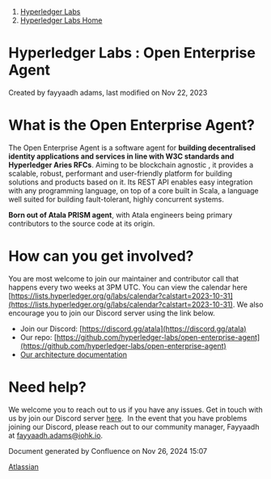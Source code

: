 1. [Hyperledger Labs](index.html)
2. [Hyperledger Labs Home](Hyperledger-Labs-Home_20283400.html)

# Hyperledger Labs : Open Enterprise Agent

Created by fayyaadh adams, last modified on Nov 22, 2023

# What is the Open Enterprise Agent?

The Open Enterprise Agent is a software agent for **building decentralised identity applications and services in line with W3C standards and Hyperledger Aries RFCs**. Aiming to be blockchain agnostic , it provides a scalable, robust, performant and user-friendly platform for building solutions and products based on it. Its REST API enables easy integration with any programming language, on top of a core built in Scala, a language well suited for building fault-tolerant, highly concurrent systems.

**Born out of Atala PRISM agent**, with Atala engineers being primary contributors to the source code at its origin.

# How can you get involved?

You are most welcome to join our maintainer and contributor call that happens every two weeks at 3PM UTC. You can view the calendar here [https://lists.hyperledger.org/g/labs/calendar?calstart=2023-10-31](https://lists.hyperledger.org/g/labs/calendar?calstart=2023-10-31). We also encourage you to join our Discord server using the link below.

- Join our Discord: [https://discord.gg/atala](https://discord.gg/atala)
- Our repo: [https://github.com/hyperledger-labs/open-enterprise-agent](https://github.com/hyperledger-labs/open-enterprise-agent)
- [Our architecture documentation](https://github.com/hyperledger-labs/open-enterprise-agent/tree/main/docs)

# Need help?

We welcome you to reach out to us if you have any issues. Get in touch with us by join our Discord server [here](https://discord.gg/atala).  In the event that you have problems joining our Discord, please reach out to our community manager, Fayyaadh at [fayyaadh.adams@iohk.io](mailto:fayyaadh.adams@iohk.io).

Document generated by Confluence on Nov 26, 2024 15:07

[Atlassian](http://www.atlassian.com/)
